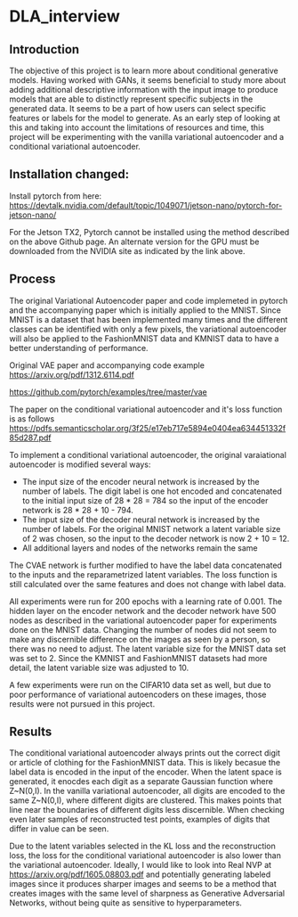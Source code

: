 # DLA_interview

## Introduction
The objective of this project is to learn more about conditional generative models. Having worked with GANs, it seems beneficial to study more about adding additional descriptive information with the input image to produce models that are able to distinctly represent specific subjects in the generated data. It seems to be a part of how users can select specific features or labels for the model to generate. As an early step of looking at this and taking into account the limitations of resources and time, this project will be experimenting with the vanilla variational autoencoder and a conditional variational autoencoder.


## Installation changed:
Install pytorch from here:
https://devtalk.nvidia.com/default/topic/1049071/jetson-nano/pytorch-for-jetson-nano/

For the Jetson TX2, Pytorch cannot be installed using the method described on the above Github page. An alternate version for the GPU must be downloaded from the NVIDIA site as indicated by the link above. 

## Process
The original Variational Autoencoder paper and code implemeted in pytorch and the accompanying paper which is initially applied to the MNIST. Since MNIST is a dataset that has been implemented many times and the different classes can be identified with only a few pixels, the variational autoencoder will also be applied to the FashionMNIST data and KMNIST data to have a better understanding of performance.

Original VAE paper and accompanying code example
https://arxiv.org/pdf/1312.6114.pdf

https://github.com/pytorch/examples/tree/master/vae

The paper on the conditional variational autoencoder and it's loss function is as follows
https://pdfs.semanticscholar.org/3f25/e17eb717e5894e0404ea634451332f85d287.pdf

To implement a conditional variational autoencoder, the original varaiational autoencoder is modified several ways:

* The input size of the encoder neural network is increased by the number of labels. The digit label is one hot encoded and concatenated to the initial input size of 28 * 28 = 784 so the input of the encoder network is 28 * 28 + 10 - 794.
* The input size of the decoder neural network is increased by the number of labels. For the original MNIST network a latent variable size of 2 was chosen, so the input to the decoder network is now 2 + 10 = 12.
* All additional layers and nodes of the networks remain the same

The CVAE network is further modified to have the label data concatenated to the inputs and the reparametrized latent variables. The loss function is still calculated over the same features and does not change with label data.

All experiments were run for 200 epochs with a learning rate of 0.001. The hidden layer on the encoder network and the decoder network have 500 nodes as described in the variational autoencoder paper for experiments done on the MNIST data. Changing the number of nodes did not seem to make any discernible difference on the images as seen by a person, so there was no need to adjust. The latent variable size for the MNIST data set was set to 2. Since the KMNIST and FashionMNIST datasets had more detail, the latent variable size was adjusted to 10.

A few experiments were run on the CIFAR10 data set as well, but due to poor performance of variational autoencoders on these images, those results were not pursued in this project. 


## Results
The conditional variational autoencoder always prints out the correct digit or article of clothing for the FashionMNIST data. This is likely becasue the label data is encoded in the input of the encoder. When the latent space is generated, it enocdes each digit as a separate Gaussian function where Z\~N(0,I). In the vanilla variational autoencoder, all digits are encoded to the same Z\~N(0,I), where different digits are clustered. This makes points that line near the boundaries of different digits less discernible. When checking even later samples of reconstructed test points, examples of digits that differ in value can be seen.

Due to the latent variables selected in the KL loss and the reconstruction loss, the loss for the conditional variational autoencoder is also lower than the variational autoencoder. 
Ideally, I would like to look into Real NVP at https://arxiv.org/pdf/1605.08803.pdf and potentially generating labeled images since it produces sharper images and seems to be a method that creates images with the same level of sharpness as Generative Adversarial Networks, without being quite as sensitive to hyperparameters.
